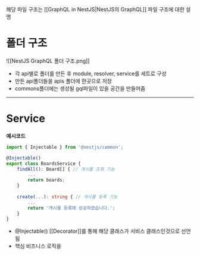 해당 파일 구조는 [[GraphQL in NestJS|NestJS의 GraphQL]] 파일 구조에 대한 설명

# 폴더 구조
![[NestJS GraphQL 폴더 구조.png]]
- 각 api별로 폴더를 만든 후 module, resolver, service를 세트로 구성
- 만든 api폴더들을 apis 폴더에 한곳으로 저장
- commons폴더에는 생성될 gql파일이 있을 공간을 만들어줌

--- 
# Service

**예시코드**
```typescript
import { Injectable } from '@nestjs/common';

@Injectable() 
export class BoardsService { 
	findAll(): Board[] { // 게시물 조회 기능
		...
		return boards;
	}
	
	create(...): string { // 게시물 등록 기능
		...
		return '게시물 등록에 성공하였습니다.';
	}
}
```
- @Injectable() [[Decorator]]를 통해 해당 클래스가 서비스 클래스인것으로 선언됨
- 핵심 비즈니스 로직을 